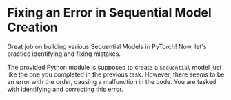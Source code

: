 # Fixing an Error in Sequential Model Creation

Great job on building various Sequential Models in PyTorch! Now, let's practice identifying and fixing mistakes.

The provided Python module is supposed to create a `Sequential` model just like the one you completed in the previous task. However, there seems to be an error with the order, causing a malfunction in the code. You are tasked with identifying and correcting this error.